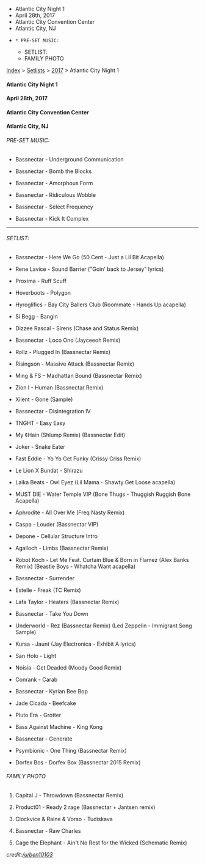   * Atlantic City Night 1
  * April 28th, 2017
  * Atlantic City Convention Center
  * Atlantic City, NJ
  *     * PRE-SET MUSIC:
    * SETLIST:
    * FAMILY PHOTO

[Index](https://www.reddit.com/r/bassnectar/wiki/index) >
[Setlists](https://www.reddit.com/r/bassnectar/wiki/interactive/setlists) >
[2017](https://www.reddit.com/r/bassnectar/wiki/interactive/setlists/2017) >
Atlantic City Night 1

#### Atlantic City Night 1

#### April 28th, 2017

#### Atlantic City Convention Center

#### Atlantic City, NJ



###### PRE-SET MUSIC:

  * Bassnectar - Underground Communication

  * Bassnectar - Bomb the Blocks

  * Bassnectar - Amorphous Form

  * Bassnectar - Ridiculous Wobble

  * Bassnectar - Select Frequency

  * Bassnectar - Kick It Complex

* * *

###### SETLIST:

  * Bassnectar - Here We Go (50 Cent - Just a Lil Bit Acapella)

  * Rene Lavice - Sound Barrier ("Goin' back to Jersey" lyrics)

  * Proxima - Ruff Scuff

  * Hoverboots - Polygon

  * Hyroglifics - Bay City Ballers Club (Roommate - Hands Up acapella)

  * Si Begg - Bangin

  * Dizzee Rascal - Sirens (Chase and Status Remix)

  * Bassnectar - Loco Ono (Jayceeoh Remix)

  * Rollz - Plugged In (Bassnectar Remix)

  * Risingson - Massive Attack (Bassnectar Remix)

  * Ming & FS – Madhattan Bound (Bassnectar Remix)

  * Zion I - Human (Bassnectar Remix)

  * Xilent - Gone (Sample)

  * Bassnectar - Disintegration IV

  * TNGHT - Easy Easy

  * My ¢Hain (Shlump Remix) (Bassnectar Edit)

  * Joker - Snake Eater

  * Fast Eddie - Yo Yo Get Funky (Crissy Criss Remix)

  * Le Lion X Bundat - Shirazu

  * Laika Beats - Owl Eyez (Lil Mama - Shawty Get Loose acapella)

  * MUST DIE - Water Temple VIP (Bone Thugs - Thuggish Ruggish Bone Acapella) 

  * Aphrodite - All Over Me (Freq Nasty Remix)

  * Caspa - Louder (Bassnectar VIP)

  * Depone - Cellular Structure Intro

  * Agalloch - Limbs (Bassnectar Remix)

  * Robot Koch - Let Me Feat. Curtain Blue & Born in Flamez (Alex Banks Remix) (Beastie Boys - Whatcha Want acapella)

  * Bassnectar - Surrender

  * Estelle - Freak (TC Remix)

  * Lafa Taylor - Heaters (Bassnectar Remix)

  * Bassnectar - Take You Down

  * Underworld - Rez (Bassnectar Remix) (Led Zeppelin - Immigrant Song Sample)

  * Kursa - Jaunt (Jay Electronica - Exhibit A lyrics)

  * San Holo - Light

  * Noisia - Get Deaded (Moody Good Remix)

  * Conrank - Carab

  * Bassnectar - Kyrian Bee Bop

  * Jade Cicada - Beefcake

  * Pluto Era - Grotter

  * Bass Against Machine - King Kong

  * Bassnectar - Generate

  * Psymbionic - One Thing (Bassnectar Remix)

  * Dorfex Bos - Dorfex Box (Bassnectar 2015 Remix)

###### FAMILY PHOTO

  1. Capital J - Throwdown (Bassnectar Remix)

  2. Product01 - Ready 2 rage (Bassnectar + Jantsen remix)

  3. Clockvice & Raine & Vorso - Tudiskava

  4. Bassnectar - Raw Charles

  5. Cage the Elephant - Ain't No Rest for the Wicked (Schematic Remix)

_credit:[/u/ben10103](/u/ben10103)_

